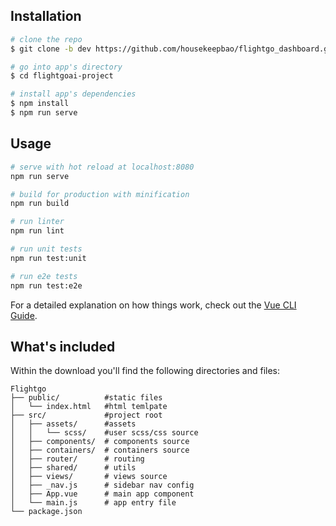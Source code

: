 
## Installation

``` bash
# clone the repo
$ git clone -b dev https://github.com/housekeepbao/flightgo_dashboard.git flightgoai-project

# go into app's directory
$ cd flightgoai-project

# install app's dependencies
$ npm install
$ npm run serve
```

## Usage

``` bash
# serve with hot reload at localhost:8080
npm run serve

# build for production with minification
npm run build

# run linter
npm run lint

# run unit tests
npm run test:unit

# run e2e tests
npm run test:e2e

```

For a detailed explanation on how things work, check out the [Vue CLI Guide](https://cli.vuejs.org/guide/).

## What's included

Within the download you'll find the following directories and files:

```
Flightgo
├── public/          #static files
│   └── index.html   #html temlpate
├── src/             #project root
│   ├── assets/      #assets
│   │   └── scss/    #user scss/css source
│   ├── components/  # components source
│   ├── containers/  # containers source
│   ├── router/      # routing 
│   ├── shared/      # utils
│   ├── views/       # views source
│   ├── _nav.js      # sidebar nav config
│   ├── App.vue      # main app component
│   └── main.js      # app entry file
└── package.json
```

